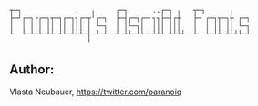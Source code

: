 
```
┬─┐             .   ╷     ┌─┐      ..┌─┐ ╷   ┬─┐      ╷    
├─┘┌─┐┌┌─┐┬─┐┌─┐┐┌─┬╵┌─┐  ├─┤┌─┐┌─╴┐┐├─┤┌┼   ├─ ┌─┐┬─┐┼ ┌─┐
│  │ │││ ││ ││ │││ │ └─┐  │ │└─┐│  │││ │││   │  │ ││ ││ └─┐
┴  └─┴┴└─┴┴ ┴└─┘┴└─┤ └─┘  ┴ ┴└─┘└─╴┴┴┴ ┴┴└┘  ┴  └─┘┴ ┴└┘└─┘
                   ╵                                      
```

Author:
--------
Vlasta Neubauer, https://twitter.com/paranoiq
